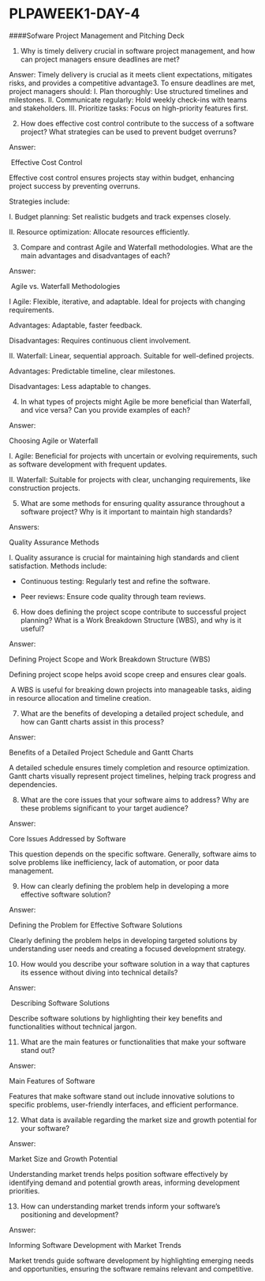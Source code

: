 # PLPAWEEK1-DAY-4
####Sofware Project Management and  Pitching Deck

1. Why is timely delivery crucial in software project management,
   and how can project managers ensure deadlines are met?

Answer:
Timely delivery is crucial as it meets client expectations, mitigates risks, 
and provides a competitive advantage3. To ensure deadlines are met, 
project managers should:
I. Plan thoroughly: Use structured timelines and milestones.
II. Communicate regularly: Hold weekly check-ins with teams
and stakeholders.
III. Prioritize tasks: Focus on high-priority features first.

2. How does effective cost control contribute to the success of a software project? What strategies can be used to prevent budget overruns?

Answer:

 Effective Cost Control

Effective cost control ensures projects stay within budget, enhancing project success by preventing overruns. 

Strategies include:

I. Budget planning: Set realistic budgets and track expenses closely.

II. Resource optimization: Allocate resources efficiently.


3. Compare and contrast Agile and Waterfall methodologies. What are the main advantages and disadvantages of each?

Answer:

 Agile vs. Waterfall Methodologies

I  Agile: Flexible, iterative, and adaptable. Ideal for projects with changing requirements.

Advantages: Adaptable, faster feedback.

Disadvantages: Requires continuous client involvement.

II. Waterfall: Linear, sequential approach. Suitable for well-defined projects.

Advantages: Predictable timeline, clear milestones.

Disadvantages: Less adaptable to changes.
 

4. In what types of projects might Agile be more beneficial than Waterfall, and vice versa? Can you provide examples of each?

Answer:

Choosing Agile or Waterfall

I. Agile: Beneficial for projects with uncertain or evolving requirements, such as software development with frequent updates.

II. Waterfall: Suitable for projects with clear, unchanging requirements, like construction projects.


5. What are some methods for ensuring quality assurance throughout a software project? Why is it important to maintain high standards?

Answers:

Quality Assurance Methods

I. Quality assurance is crucial for maintaining high standards and client satisfaction. Methods include:
* Continuous testing: Regularly test and refine the software.

* Peer reviews: Ensure code quality through team reviews.



6. How does defining the project scope contribute to successful project planning? What is a Work Breakdown Structure (WBS), and why is it useful?

Answer:

Defining Project Scope and Work Breakdown Structure (WBS)

Defining project scope helps avoid scope creep and ensures clear goals.

 A WBS is useful for breaking down projects into manageable tasks, aiding in resource allocation and timeline creation.


7. What are the benefits of developing a detailed project schedule, and how can Gantt charts assist in this process?

Answer:

Benefits of a Detailed Project Schedule and Gantt Charts

A detailed schedule ensures timely completion and resource optimization.
 
Gantt charts visually represent project timelines, helping track progress and dependencies.


8. What are the core issues that your software aims to address? Why are these problems significant to your target audience?

Answer:

Core Issues Addressed by Software

This question depends on the specific software. Generally, software aims to solve problems like inefficiency, lack of automation, or poor data management.


9. How can clearly defining the problem help in developing a more effective software solution?

Answer:

Defining the Problem for Effective Software Solutions

Clearly defining the problem helps in developing targeted solutions by understanding user needs and creating a focused development strategy.


10. How would you describe your software solution in a way that captures its essence without diving into technical details?

Answer:

 Describing Software Solutions

Describe software solutions by highlighting their key benefits and functionalities without technical jargon.



11. What are the main features or functionalities that make your software stand out?

Answer:

Main Features of Software

Features that make software stand out include innovative solutions to specific problems, user-friendly interfaces, and efficient performance.


12. What data is available regarding the market size and growth potential for your software?

Answer:

Market Size and Growth Potential

Understanding market trends helps position software effectively by identifying demand and potential growth areas, informing development priorities.

13. How can understanding market trends inform your software’s positioning and development?

Answer:

Informing Software Development with Market Trends

Market trends guide software development by highlighting emerging needs and opportunities, ensuring the software remains relevant and competitive.
   
